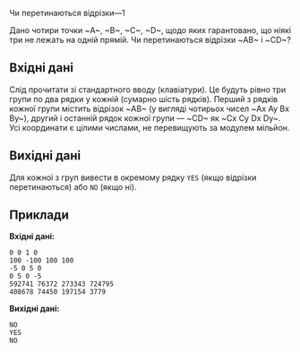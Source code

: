 ﻿Чи перетинаються відрізки—1

Дано чотири точки ~A~, ~B~, ~C~, ~D~, щодо яких гарантовано, що ніякі три не лежать на одній прямій. Чи перетинаються відрізки ~AB~ і ~CD~?

## Вхідні дані
Слід прочитати зі стандартного вводу (клавіатури). Це будуть рівно три групи по два рядки у кожній (сумарно шість рядків). Перший з рядків кожної групи містить відрізок ~AB~ (у вигляді чотирьох чисел ~Ax Ay Bx By~), другий і останній рядок кожної групи — ~CD~ як ~Cx Cy Dx Dy~. Усі координати є цілими числами, не перевищують за модулем мільйон.

## Вихідні дані
Для кожної з груп вивести в окремому рядку `YES` (якщо відрізки перетинаються) або `NO` (якщо ні).

## Приклади
**Вхідні дані:**
```
0 0 1 0
100 -100 100 100
-5 0 5 0
0 5 0 -5
592741 76372 273343 724795
408678 74450 197154 3779
```

**Вихідні дані:**
```
NO
YES
NO
```

